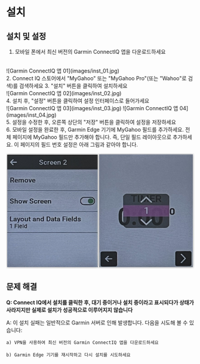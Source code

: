 # 설치 
## 설치 및 설정
1. 모바일 폰에서 최신 버전의 Garmin ConnectIQ 앱을 다운로드하세요
<br>
![Garmin ConnectIQ 앱 01](images/inst_01.jpg)
<br>
2. Connect IQ 스토어에서 "MyGahoo" 또는 "MyGahoo Pro"(또는 "Wahoo"로 검색)를 검색하세요
3. "설치" 버튼을 클릭하여 설치하세요
<br>
![Garmin ConnectIQ 앱 02](images/inst_02.jpg)
<br>
4. 설치 후, "설정" 버튼을 클릭하여 설정 인터페이스로 들어가세요
<br>
![Garmin ConnectIQ 앱 03](images/inst_03.jpg)
![Garmin ConnectIQ 앱 04](images/inst_04.jpg)
<br>
5. 설정을 수정한 후, 오른쪽 상단의 "저장" 버튼을 클릭하여 설정을 저장하세요
<br>
6. 모바일 설정을 완료한 후, Garmin Edge 기기에 MyGahoo 필드를 추가하세요. 전체 페이지에 MyGahoo 필드만 추가해야 합니다. 즉, 단일 필드 레이아웃으로 추가하세요. 이 페이지의 필드 번호 설정은 아래 그림과 같아야 합니다.

![Edge 설정](images/one_field.jpg)


## 문제 해결

**Q: Connect IQ에서 설치를 클릭한 후, 대기 중이거나 설치 중이라고 표시되다가 상태가 사라지지만 실제로 설치가 성공적으로 이루어지지 않습니다**

A: 이 설치 실패는 일반적으로 Garmin 서버로 인해 발생합니다. 다음을 시도해 볼 수 있습니다:

    a) VPN을 사용하여 최신 버전의 Garmin ConnectIQ 앱을 다운로드하세요

    b) Garmin Edge 기기를 재시작하고 다시 설치를 시도하세요